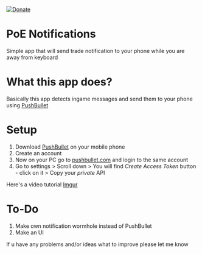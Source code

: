 
[![Donate](https://img.shields.io/badge/Donate-PayPal-green.svg)](https://www.paypal.com/donate/?hosted_button_id=FH4PR6N4RPGL4) 

# PoE Notifications
Simple app that will send trade notification to your phone while you are away from keyboard


# What this app does?
Basically this app detects ingame messages and send them to your phone using [PushBullet](https://play.google.com/store/apps/details?id=com.pushbullet.android&referrer=utm_source%3Dpushbullet.com)


# Setup
1. Download [PushBullet](https://play.google.com/store/apps/details?id=com.pushbullet.android&referrer=utm_source%3Dpushbullet.com) on your mobile phone 
2. Create an account
3. Now on your PC go to [pushbullet.com](https://www.pushbullet.com) and login to the same account
4. Go to settings > Scroll down > You will find *Create Access Token* button - click on it > Copy your *private* API 

  Here's a video tutorial [Imgur](https://imgur.com/a/whSJiOV)
    
# To-Do

1. Make own notification wormhole instead of PushBullet
2. Make an UI

If u have any problems and/or ideas what to improve please let me know
